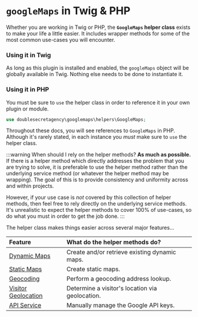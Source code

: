 # `googleMaps` in Twig & PHP

Whether you are working in Twig or PHP, the **`GoogleMaps` helper class** exists to make your life a little easier. It includes wrapper methods for some of the most common use-cases you will encounter.

### Using it in Twig

As long as this plugin is installed and enabled, the `googleMaps` object will be globally available in Twig. Nothing else needs to be done to instantiate it.

### Using it in PHP

You must be sure to `use` the helper class in order to reference it in your own plugin or module.

```php
use doublesecretagency\googlemaps\helpers\GoogleMaps;
```

Throughout these docs, you will see references to `GoogleMaps` in PHP. Although it's rarely stated, in each instance you _must_ make sure to `use` the helper class.

:::warning When should I rely on the helper methods?
**As much as possible.** If there is a helper method which directly addresses the problem that you are trying to solve, it is preferable to use the helper method rather than the underlying service method (or whatever the helper method may be wrapping). The goal of this is to provide consistency and uniformity across and within projects.

However, if your use case is _not_ covered by this collection of helper methods, then feel free to rely directly on the underlying service methods. It's unrealistic to expect the helper methods to cover 100% of use-cases, so do what you must in order to get the job done.
:::

The helper class makes things easier across several major features...

| Feature                                     | What do the helper methods do? 
|:--------------------------------------------|:---------------------------
| [Dynamic Maps](/helper/dynamic-maps/)       | Create and/or retrieve existing dynamic maps. 
| [Static Maps](/helper/static-maps/)         | Create static maps. 
| [Geocoding](/helper/geocoding/)             | Perform a geocoding address lookup. 
| [Visitor Geolocation](/helper/geolocation/) | Determine a visitor's location via geolocation. 
| [API Service](/helper/api-service/)         | Manually manage the Google API keys.
